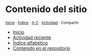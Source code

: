 # Contenido del sitio
<sup>[Inicio](https://github.com/jucardus/jucardus.github.io/blob/main/readme.md) · [Índice](https://github.com/jucardus/jucardus.github.io/blob/main/readme.md#contenido) · [A-Z](https://github.com/jucardus/jucardus.github.io/blob/main/indices/alfabetico.md) · [Actividad](https://github.com/jucardus/jucardus.github.io/blob/main/indices/actividad.md) · Compartir</sup>

* [Inicio](https://github.com/jucardus/jucardus.github.io/blob/main/index.md)
* [Actividad reciente](https://github.com/jucardus/jucardus.github.io/blob/main/indices/actividad.md)
* [Índice alfabético](https://github.com/jucardus/jucardus.github.io/blob/main/indices/alfabetico.md)
* [Contenido en el repositorio](https://github.com/jucardus/jucardus.github.io/tree/main/contenido)
